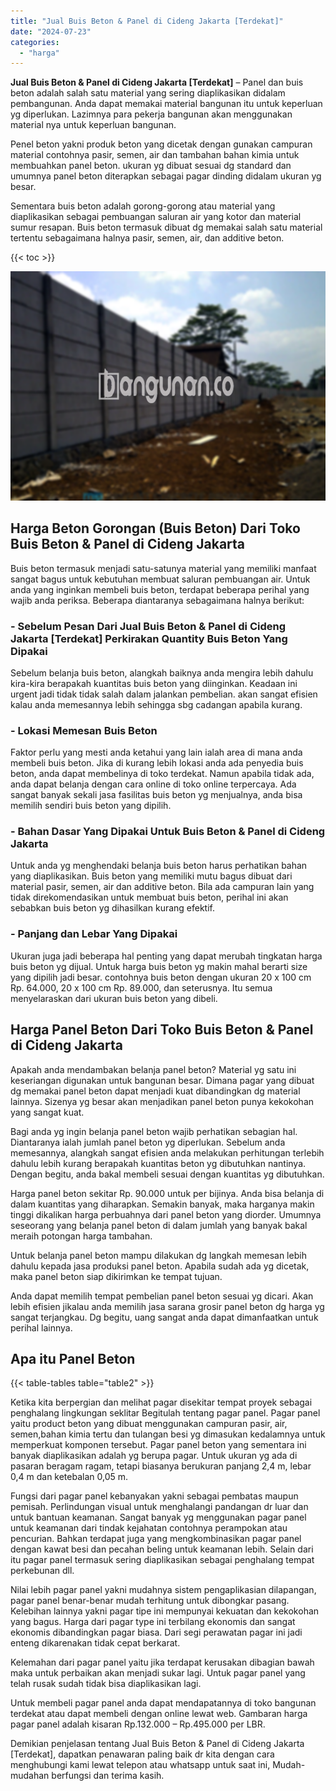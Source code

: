 ```yaml
---
title: "Jual Buis Beton & Panel di Cideng Jakarta [Terdekat]"
date: "2024-07-23"
categories: 
  - "harga"
---
```


**Jual Buis Beton & Panel di Cideng Jakarta \[Terdekat\]** – Panel dan buis beton adalah salah satu material yang sering diaplikasikan didalam pembangunan. Anda dapat memakai material bangunan itu untuk keperluan yg diperlukan. Lazimnya para pekerja bangunan akan menggunakan material nya untuk keperluan bangunan.

Penel beton yakni produk beton yang dicetak dengan gunakan campuran material contohnya pasir, semen, air dan tambahan bahan kimia untuk membuahkan panel beton. ukuran yg dibuat sesuai dg standard dan umumnya panel beton diterapkan sebagai pagar dinding didalam ukuran yg besar.

Sementara buis beton adalah gorong-gorong atau material yang diaplikasikan sebagai pembuangan saluran air yang kotor dan material sumur resapan. Buis beton termasuk dibuat dg memakai salah satu material tertentu sebagaimana halnya pasir, semen, air, dan additive beton.

{{< toc >}}

![Jual Buis Beton & Panel di Cideng Jakarta [Terdekat]](/images/jual-panel-buis-beton-murah-48.png)

## Harga Beton Gorongan (Buis Beton) Dari Toko Buis Beton & Panel di Cideng Jakarta

Buis beton termasuk menjadi satu-satunya material yang memiliki manfaat sangat bagus untuk kebutuhan membuat saluran pembuangan air. Untuk anda yang inginkan membeli buis beton, terdapat beberapa perihal yang wajib anda periksa. Beberapa diantaranya sebagaimana halnya berikut:

### \- Sebelum Pesan Dari Jual Buis Beton & Panel di Cideng Jakarta \[Terdekat\] Perkirakan Quantity Buis Beton Yang Dipakai

Sebelum belanja buis beton, alangkah baiknya anda mengira lebih dahulu kira-kira berapakah kuantitas buis beton yang diinginkan. Keadaan ini urgent jadi tidak tidak salah dalam jalankan pembelian. akan sangat efisien kalau anda memesannya lebih sehingga sbg cadangan apabila kurang.

### \- Lokasi Memesan Buis Beton

Faktor perlu yang mesti anda ketahui yang lain ialah area di mana anda membeli buis beton. Jika di kurang lebih lokasi anda ada penyedia buis beton, anda dapat membelinya di toko terdekat. Namun apabila tidak ada, anda dapat belanja dengan cara online di toko online terpercaya. Ada sangat banyak sekali jasa fasilitas buis beton yg menjualnya, anda bisa memilih sendiri buis beton yang dipilih.

### \- Bahan Dasar Yang Dipakai Untuk Buis Beton & Panel di Cideng Jakarta

Untuk anda yg menghendaki belanja buis beton harus perhatikan bahan yang diaplikasikan. Buis beton yang memiliki mutu bagus dibuat dari material pasir, semen, air dan additive beton. Bila ada campuran lain yang tidak direkomendasikan untuk membuat buis beton, perihal ini akan sebabkan buis beton yg dihasilkan kurang efektif.

### \- Panjang dan Lebar Yang Dipakai

Ukuran juga jadi beberapa hal penting yang dapat merubah tingkatan harga buis beton yg dijual. Untuk harga buis beton yg makin mahal berarti size yang dipilih jadi besar. contohnya buis beton dengan ukuran 20 x 100 cm Rp. 64.000, 20 x 100 cm Rp. 89.000, dan seterusnya. Itu semua menyelaraskan dari ukuran buis beton yang dibeli.

## Harga Panel Beton Dari Toko Buis Beton & Panel di Cideng Jakarta

Apakah anda mendambakan belanja panel beton? Material yg satu ini keseriangan digunakan untuk bangunan besar. Dimana pagar yang dibuat dg memakai panel beton dapat menjadi kuat dibandingkan dg material lainnya. Sizenya yg besar akan menjadikan panel beton punya kekokohan yang sangat kuat.

Bagi anda yg ingin belanja panel beton wajib perhatikan sebagian hal. Diantaranya ialah jumlah panel beton yg diperlukan. Sebelum anda memesannya, alangkah sangat efisien anda melakukan perhitungan terlebih dahulu lebih kurang berapakah kuantitas beton yg dibutuhkan nantinya. Dengan begitu, anda bakal membeli sesuai dengan kuantitas yg dibutuhkan.

Harga panel beton sekitar Rp. 90.000 untuk per bijinya. Anda bisa belanja di dalam kuantitas yang diharapkan. Semakin banyak, maka harganya makin tinggi dikalikan harga perbuahnya dari panel beton yang diorder. Umumnya seseorang yang belanja panel beton di dalam jumlah yang banyak bakal meraih potongan harga tambahan.

Untuk belanja panel beton mampu dilakukan dg langkah memesan lebih dahulu kepada jasa produksi panel beton. Apabila sudah ada yg dicetak, maka panel beton siap dikirimkan ke tempat tujuan.

Anda dapat memilih tempat pembelian panel beton sesuai yg dicari. Akan lebih efisien jikalau anda memilih jasa sarana grosir panel beton dg harga yg sangat terjangkau. Dg begitu, uang sangat anda dapat dimanfaatkan untuk perihal lainnya.

## Apa itu Panel Beton

{{< table-tables table="table2" >}}

Ketika kita berpergian dan melihat pagar disekitar tempat proyek sebagai penghalang lingkungan seklitar Begitulah tentang pagar panel. Pagar panel yaitu product beton yang dibuat menggunakan campuran pasir, air, semen,bahan kimia tertu dan tulangan besi yg dimasukan kedalamnya untuk memperkuat komponen tersebut. Pagar panel beton yang sementara ini banyak diaplikasikan adalah yg berupa pagar. Untuk ukuran yg ada di pasaran beragam ragam, tetapi biasanya berukuran panjang 2,4 m, lebar 0,4 m dan ketebalan 0,05 m.

Fungsi dari pagar panel kebanyakan yakni sebagai pembatas maupun pemisah. Perlindungan visual untuk menghalangi pandangan dr luar dan untuk bantuan keamanan. Sangat banyak yg menggunakan pagar panel untuk keamanan dari tindak kejahatan contohnya perampokan atau pencurian. Bahkan terdapat juga yang mengkombinasikan pagar panel dengan kawat besi dan pecahan beling untuk keamanan lebih. Selain dari itu pagar panel termasuk sering diaplikasikan sebagai penghalang tempat perkebunan dll.

Nilai lebih pagar panel yakni mudahnya sistem pengaplikasian dilapangan, pagar panel benar-benar mudah terhitung untuk dibongkar pasang. Kelebihan lainnya yakni pagar tipe ini mempunyai kekuatan dan kekokohan yang bagus. Harga dari pagar type ini terbilang ekonomis dan sangat ekonomis dibandingkan pagar biasa. Dari segi perawatan pagar ini jadi enteng dikarenakan tidak cepat berkarat.

Kelemahan dari pagar panel yaitu jika terdapat kerusakan dibagian bawah maka untuk perbaikan akan menjadi sukar lagi. Untuk pagar panel yang telah rusak sudah tidak bisa diaplikasikan lagi.

Untuk membeli pagar panel anda dapat mendapatannya di toko bangunan terdekat atau dapat membeli dengan online lewat web. Gambaran harga pagar panel adalah kisaran Rp.132.000 – Rp.495.000 per LBR.

Demikian penjelasan tentang Jual Buis Beton & Panel di Cideng Jakarta \[Terdekat\], dapatkan penawaran paling baik dr kita dengan cara menghubungi kami lewat telepon atau whatsapp untuk saat ini, Mudah-mudahan berfungsi dan terima kasih.
